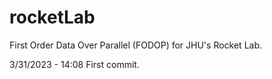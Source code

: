 # rocketLab
First Order Data Over Parallel (FODOP) for JHU's Rocket Lab.

3/31/2023 - 14:08
    First commit.